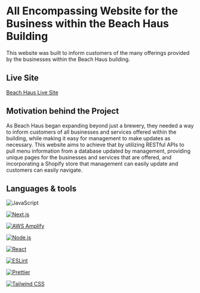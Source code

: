 # All Encompassing Website for the Business within the Beach Haus Building

This website was built to inform customers of the many offerings provided by the businesses within the Beach Haus building.

## Live Site

[Beach Haus Live Site](https://main.d13ng5sk5onsb6.amplifyapp.com/)

## Motivation behind the Project

As Beach Haus began expanding beyond just a brewery, they needed a way to inform customers of all businesses and services offered within the building, while making it easy for management to make updates as necessary. This website aims to achieve that by utilizing RESTful APIs to pull menu information from a database updated by management, providing unique pages for the businesses and services that are offered, and incorporating a Shopify store that management can easily update and customers can easily navigate. 

## Languages & tools

![JavaScript](https://img.shields.io/static/v1?style=for-the-badge&message=JavaScript&color=000000&logo=JavaScript&logoColor=F7DF1E&label=)

<a href="https://nextjs.org/" rel="nofollow">![Next.js](https://img.shields.io/static/v1?style=for-the-badge&message=Next.js&color=000000&logo=Next.js&logoColor=FFFFFF&label=)
</a>

<a href="https://aws.amazon.com/amplify/?gclid=CjwKCAiA2pyuBhBKEiwApLaIOznudnvPbgcoTO5nSdRUMTXg9arMKK4EgYxVeyAG0JNfrh4IJZYlJxoCo0kQAvD_BwE&trk=66d9071f-eec2-471d-9fc0-c374dbda114d&sc_channel=ps&ef_id=CjwKCAiA2pyuBhBKEiwApLaIOznudnvPbgcoTO5nSdRUMTXg9arMKK4EgYxVeyAG0JNfrh4IJZYlJxoCo0kQAvD_BwE:G:s&s_kwcid=AL!4422!3!646025317188!e!!g!!aws%20amplify!19610918335!148058249160" rel="nofollow">![AWS Amplify](https://img.shields.io/static/v1?style=for-the-badge&message=AWS+Amplify&color=000000&logo=AWS+Amplify&logoColor=FF9900&label=)
</a>

<a href="https://nodejs.org/en" rel="nofollow">![Node.js](https://img.shields.io/static/v1?style=for-the-badge&message=Node.js&color=000000&logo=Node.js&logoColor=FFFFFF&label=)
</a>

<a href="https://react.dev/" rel="nofollow">![React](https://img.shields.io/static/v1?style=for-the-badge&message=React&color=000000&logo=React&logoColor=61DAFB&label=)
</a>

<a href="https://eslint.org/" rel="nofollow">![ESLint](https://img.shields.io/static/v1?style=for-the-badge&message=ESLint&color=000000&logo=ESLint&logoColor=FFFFFF&label=)

</a>


<a href="https://prettier.io/" rel="nofollow">![Prettier](https://img.shields.io/static/v1?style=for-the-badge&message=Prettier&color=000000&logo=Prettier&logoColor=F7B93E&label=)
</a>

<a href="https://tailwindcss.com" rel="nofollow">![Tailwind CSS](https://img.shields.io/static/v1?style=for-the-badge&message=Tailwind+CSS&color=000000&logo=Tailwind+CSS&logoColor=06B6D4&label=)
</a>


